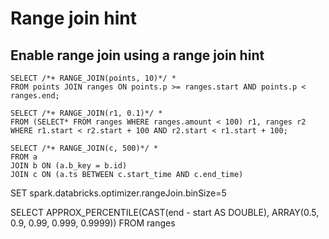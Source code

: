 # Range join hint

## Enable range join using a range join hint

    SELECT /*+ RANGE_JOIN(points, 10)*/ *
    FROM points JOIN ranges ON points.p >= ranges.start AND points.p < ranges.end;

    SELECT /*+ RANGE_JOIN(r1, 0.1)*/ *
    FROM (SELECT* FROM ranges WHERE ranges.amount < 100) r1, ranges r2
    WHERE r1.start < r2.start + 100 AND r2.start < r1.start + 100;

    SELECT /*+ RANGE_JOIN(c, 500)*/ *
    FROM a
    JOIN b ON (a.b_key = b.id)
    JOIN c ON (a.ts BETWEEN c.start_time AND c.end_time)

SET spark.databricks.optimizer.rangeJoin.binSize=5

SELECT APPROX_PERCENTILE(CAST(end - start AS DOUBLE), ARRAY(0.5, 0.9, 0.99, 0.999, 0.9999)) FROM ranges

